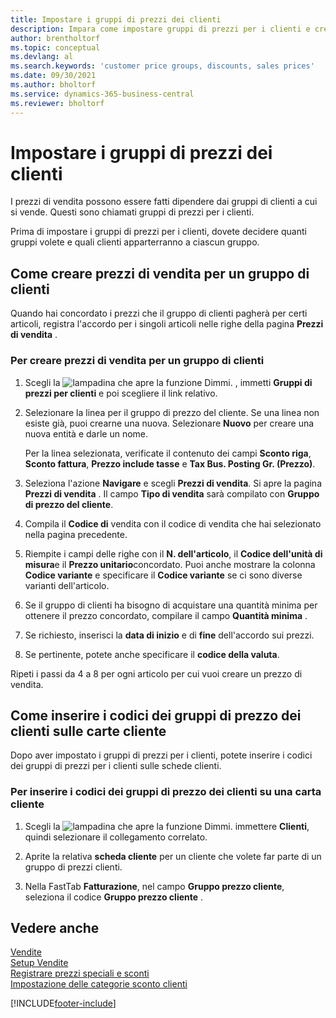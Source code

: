 ```yaml
---
title: Impostare i gruppi di prezzi dei clienti
description: Impara come impostare gruppi di prezzi per i clienti e creare prezzi di vendita per questi gruppi.
author: brentholtorf
ms.topic: conceptual
ms.devlang: al
ms.search.keywords: 'customer price groups, discounts, sales prices'
ms.date: 09/30/2021
ms.author: bholtorf
ms.service: dynamics-365-business-central
ms.reviewer: bholtorf
---
```


# <a name="set-up-customer-price-groups"></a>Impostare i gruppi di prezzi dei clienti
  
I prezzi di vendita possono essere fatti dipendere dai gruppi di clienti a cui si vende. Questi sono chiamati gruppi di prezzi per i clienti.

Prima di impostare i gruppi di prezzi per i clienti, dovete decidere quanti gruppi volete e quali clienti apparterranno a ciascun gruppo.  

## <a name="how-to-create-sales-prices-for-a-group-of-customers"></a>Come creare prezzi di vendita per un gruppo di clienti

Quando hai concordato i prezzi che il gruppo di clienti pagherà per certi articoli, registra l'accordo per i singoli articoli nelle righe della pagina **Prezzi di vendita** .

### <a name="to-create-sales-prices-for-a-group-of-customers"></a>Per creare prezzi di vendita per un gruppo di clienti

1. Scegli la ![lampadina che apre la funzione Dimmi.](media/ui-search/search_small.png "Informazioni sull'operazione che si desidera eseguire") , immetti **Gruppi di prezzi per clienti** e poi scegliere il link relativo.  

2. Selezionare la linea per il gruppo di prezzo del cliente. Se una linea non esiste già, puoi crearne una nuova. Selezionare **Nuovo** per creare una nuova entità e darle un nome.  
    
    Per la linea selezionata, verificate il contenuto dei campi **Sconto riga**, **Sconto fattura**, **Prezzo include tasse** e **Tax Bus. Posting Gr. (Prezzo)**. 
  
3. Seleziona l'azione **Navigare** e scegli **Prezzi di vendita**. Si apre la pagina **Prezzi di vendita** . Il campo **Tipo di vendita** sarà compilato con **Gruppo di prezzo del cliente**.  
  
4. Compila il **Codice di** vendita con il codice di vendita che hai selezionato nella pagina precedente.  
  
5. Riempite i campi delle righe con il **N. dell'articolo**, il **Codice dell'unità di misura**e il **Prezzo unitario**concordato. Puoi anche mostrare la colonna **Codice variante** e specificare il **Codice variante** se ci sono diverse varianti dell'articolo.  
  
6. Se il gruppo di clienti ha bisogno di acquistare una quantità minima per ottenere il prezzo concordato, compilare il campo **Quantità minima** .  

7. Se richiesto, inserisci la **data di inizio** e di **fine** dell'accordo sui prezzi.  
  
8. Se pertinente, potete anche specificare il **codice della valuta**.

Ripeti i passi da 4 a 8 per ogni articolo per cui vuoi creare un prezzo di vendita.

## <a name="how-to-enter-customer-price-group-codes-on-customer-cards"></a>Come inserire i codici dei gruppi di prezzo dei clienti sulle carte cliente

Dopo aver impostato i gruppi di prezzi per i clienti, potete inserire i codici dei gruppi di prezzi per i clienti sulle schede clienti.

### <a name="to-enter-customer-price-group-codes-on-a-customer-card"></a>Per inserire i codici dei gruppi di prezzo dei clienti su una carta cliente

1. Scegli la ![lampadina che apre la funzione Dimmi.](media/ui-search/search_small.png "Informazioni sull'operazione che si desidera eseguire") immettere **Clienti**, quindi selezionare il collegamento correlato.  

2. Aprite la relativa **scheda cliente** per un cliente che volete far parte di un gruppo di prezzi clienti.  

3. Nella FastTab **Fatturazione**, nel campo **Gruppo prezzo cliente**, seleziona il codice **Gruppo prezzo cliente** .  


## <a name="see-also"></a>Vedere anche

[Vendite](sales-manage-sales.md)  
[Setup Vendite](sales-setup-sales.md)  
[Registrare prezzi speciali e sconti](sales-how-record-sales-price-discount-payment-agreements.md)  
[Impostazione delle categorie sconto clienti](sales-how-to-set-up-customer-discount-groups.md)  

[!INCLUDE[footer-include](includes/footer-banner.md)]
